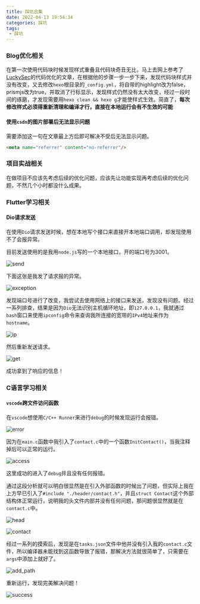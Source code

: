 ```yaml
---
title: 踩坑合集
date: 2022-04-13 19:54:34
categories: 踩坑
tags:
 - 踩坑
---
```


<meta name="referrer" content="no-referrer"/>

### Blog优化相关

在第一次使用代码块时候发现样式重叠且代码块奇丑无比，马上去网上参考了[LuckySec](http://luckyzmj.cn/posts/1b9a9e28.html)的代码优化的文章，在根据他的步骤一步一步下来，发现代码块样式并没有改变，又去修改`hexo`根目录的`_config.yml`，将自带的highlight改为false，prismjs改为true，并取消了行标显示，发现样式仍然没有太大改变，经过一段时间的琢磨，才发现需要用`hexo clean && hexo g`才能使样式生效。简直了，**每次修改样式必须得重新清理和编译才行，直接在本地运行会有不生效的可能**



#### 使用`csdn`的图片部署后无法显示问题

需要添加这一句在文章最上方后即可解决不受后无法显示问题。

```html
<meta name="referrer" content="no-referrer"/>
```



### 项目实战相关

在做项目不应该先考虑后续的优化问题，应该先让功能实现再考虑后续的优化问题，不然几个小时都没什么成果。



### Flutter学习相关



#### Dio请求发送

在使用`Dio`请求发送时候，想在本地写个接口来直接开本地端口调用，却发现使用不了会报异常。

目前发送使用的是我用`node.js`写的一个本地接口，开的端口号为3001。

![send](https://img-blog.csdnimg.cn/d1644f7fc7b0450884e0560ceab34a23.png)



下面这张是我发了请求报的异常。

![exception](https://img-blog.csdnimg.cn/5d54a780ae5541b2abc0cd04aa749dfe.png)

发现端口号进行了改变，我尝试去使用网络上的接口来发送，发现没有问题。经过一系列排查，结果是因为`Dio`无法识别主机循环地址，即`127.0.0.1`，我就通过`bash`窗口来使用`ipconfig`命令来查询我所连接的宽带的`IPv4`地址来作为`hostname`。

![ip](https://img-blog.csdnimg.cn/6fb0d0c4673346bfaf8e34d873b561b7.png)



然后重新发送请求。

![get](https://img-blog.csdnimg.cn/8fac2bd10cfb4784b161562d22c32dac.png)

成功拿到了响应的信息！





### C语言学习相关

#### `vscode`跨文件访问函数

在`vscode`想使用`C/C++ Runner`来进行`debug`的时候发现运行会报错。

![error](https://img-blog.csdnimg.cn/49e2eb891ea4469cbf0c9bb3e2254b75.png)

因为在`main.c`函数中我引入了`contact.c`中的一个函数`InitContact()`，当我注释掉后可以正常的运行。

![access](https://img-blog.csdnimg.cn/7b5e0bff34e246cd9bd30f6757877628.png)

这里成功的进入了`debug`并且没有任何报错。

通过这段分析就可以明白很显然是在引入外部函数的时候出了问题，但实际上我在上方早已引入了`#include "./header/contact.h"`，并且`struct Contact`这个外部结构体正常运行，说明我的头文件内部并没有任何问题，那问题很显然就是在`contact.c`中。

![head](https://img-blog.csdnimg.cn/1bb5888498804d99956188519642b0c3.png)



![contact](https://img-blog.csdnimg.cn/433154e477c04d21b45ceb05be110381.png)

经过一系列的摸索后，发现是在`tasks.json`文件中他并没有引入我的`contact.c`文件，所以编译器未能找到这函数导致了报错，那解决方法就很简单了，只需要在`args`中添加上就好了。

![add_path](https://img-blog.csdnimg.cn/df445411a09e44f98c5895c476044142.png)

重新运行，发现完美解决问题！

![success](https://img-blog.csdnimg.cn/263613dbf0ba4b0d851a87e6997b551f.png)

